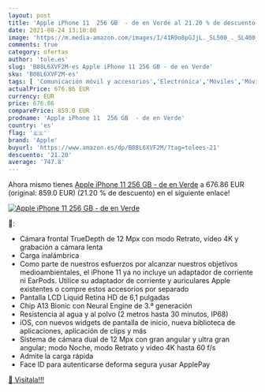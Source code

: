 ```yaml
---
layout: post
title: 'Apple iPhone 11  256 GB  - de en Verde al 21.20 % de descuento'
date: 2021-08-24 13:10:08
image: 'https://m.media-amazon.com/images/I/41R0o8pGJjL._SL500_._SL400_.jpg'
comments: true
category: ofertas
author: 'tole.es'
slug: 'B08L6XVF2M-es Apple iPhone 11 256 GB - de en Verde'
sku: 'B08L6XVF2M-es'
tags: [ 'Comunicación móvil y accesorios','Electrónica','Móviles','Móviles y smartphones libres','apple','iphone', ]
actualPrice: 676.86 EUR
currency: EUR
price: 676.86
comparePrice: 859.0 EUR
prodname: 'Apple iPhone 11  256 GB  - de en Verde'
country: 'es'
flag: '🇪🇸'
brand: 'Apple'
buyurl: 'https://www.amazon.es/dp/B08L6XVF2M/?tag=tolees-21'
descuento: '21.20'
average: '747.8'
---
```


Ahora mismo tienes [Apple iPhone 11  256 GB  - de en Verde](https://www.amazon.es/dp/B08L6XVF2M/?tag=tolees-21) a 676.86 EUR (original: 859.0 EUR) (21.20 %  de descuento) en el siguiente enlace!

[![Apple iPhone 11  256 GB  - de en Verde](https://m.media-amazon.com/images/I/41R0o8pGJjL._SL500_._SL400_.jpg)](https://www.amazon.es/dp/B08L6XVF2M/?tag=tolees-21)

🔎:

- Cámara frontal TrueDepth de 12 Mpx con modo Retrato, vídeo 4K y grabación a cámara lenta
- Carga inalámbrica
- Como parte de nuestros esfuerzos por alcanzar nuestros objetivos medioambientales, el iPhone 11 ya no incluye un adaptador de corriente ni EarPods. Utilice su adaptador de corriente y auriculares Apple existentes o compre estos accesorios por separado
- Pantalla LCD Liquid Retina HD de 6,1 pulgadas
- Chip A13 Bionic con Neural Engine de 3.ª generación
- Resistencia al agua y al polvo (2 metros hasta 30 minutos, IP68)
- iOS, con nuevos widgets de pantalla de inicio, nueva biblioteca de aplicaciones, aplicación de clips y más
- Sistema de cámara dual de 12 Mpx con gran angular y ultra gran angular; modo Noche, modo Retrato y vídeo 4K hasta 60 f/s
- Admite la carga rápida
- Face ID para autenticarse deforma segura yusar ApplePay

[🛒 Visítala!!!](https://www.amazon.es/dp/B08L6XVF2M/?tag=tolees-21)
